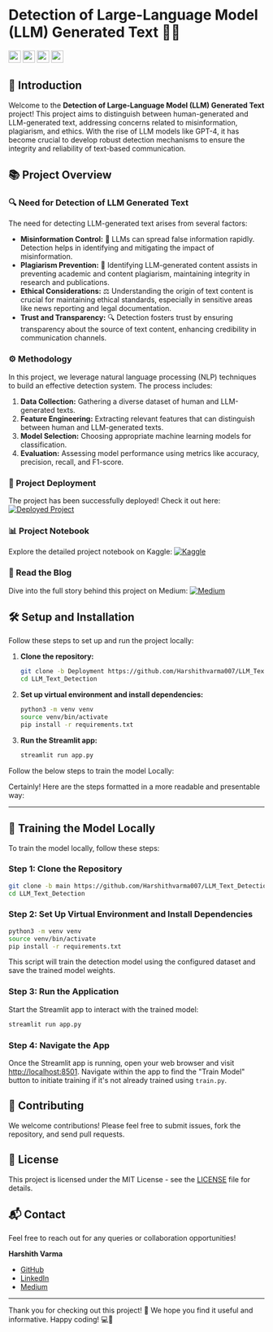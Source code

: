 # Detection of Large-Language Model (LLM) Generated Text 📝🤖

[<img src="https://img.icons8.com/material-outlined/24/000000/github.png" width="24" height="24"/>](https://github.com/Harshithvarma007/LLM_Text_Detection)
[<img src="https://www.cdnlogo.com/logos/k/70/kaggle.svg" width="24" height="24"/>](https://www.kaggle.com/code/harshithvarma007/llm-text-detection-99-47-accuracy)
[<img src="https://img.icons8.com/ios-filled/24/000000/medium-monogram.png" width="24" height="24"/>](https://medium.com/@harshith007varma007/end-to-end-machine-learning-project-part-i-c29c2b982055)
[<img src="https://img.icons8.com/ios-filled/24/000000/link.png" width="24" height="24"/>](http://54.196.76.117:8501/)





## 🌟 Introduction

Welcome to the **Detection of Large-Language Model (LLM) Generated Text** project! This project aims to distinguish between human-generated and LLM-generated text, addressing concerns related to misinformation, plagiarism, and ethics. With the rise of LLM models like GPT-4, it has become crucial to develop robust detection mechanisms to ensure the integrity and reliability of text-based communication.

## 📚 Project Overview

### 🔍 Need for Detection of LLM Generated Text
The need for detecting LLM-generated text arises from several factors:
- **Misinformation Control:** 🚫 LLMs can spread false information rapidly. Detection helps in identifying and mitigating the impact of misinformation.
- **Plagiarism Prevention:** 📝 Identifying LLM-generated content assists in preventing academic and content plagiarism, maintaining integrity in research and publications.
- **Ethical Considerations:** ⚖️ Understanding the origin of text content is crucial for maintaining ethical standards, especially in sensitive areas like news reporting and legal documentation.
- **Trust and Transparency:** 🔍 Detection fosters trust by ensuring transparency about the source of text content, enhancing credibility in communication channels.

### ⚙️ Methodology
In this project, we leverage natural language processing (NLP) techniques to build an effective detection system. The process includes:
1. **Data Collection:** Gathering a diverse dataset of human and LLM-generated texts.
2. **Feature Engineering:** Extracting relevant features that can distinguish between human and LLM-generated texts.
3. **Model Selection:** Choosing appropriate machine learning models for classification.
4. **Evaluation:** Assessing model performance using metrics like accuracy, precision, recall, and F1-score.

### 🚀 Project Deployment
The project has been successfully deployed! Check it out here:
[![Deployed Project](https://img.icons8.com/ios-filled/24/000000/link.png)](http://54.196.163.140:8501/)

### 📊 Project Notebook
Explore the detailed project notebook on Kaggle:
[![Kaggle](https://img.icons8.com/ios-filled/24/000000/kaggle.png)](https://www.kaggle.com/code/harshithvarma007/llm-text-detection-99-47-accuracy)

### 📖 Read the Blog
Dive into the full story behind this project on Medium:
[![Medium](https://img.icons8.com/ios-filled/24/000000/medium-monogram.png)](https://medium.com/@harshith007varma007/end-to-end-machine-learning-project-part-i-c29c2b982055)

## 🛠️ Setup and Installation

Follow these steps to set up and run the project locally:

1. **Clone the repository:**
    ```sh
    git clone -b Deployment https://github.com/Harshithvarma007/LLM_Text_Detection.git
    cd LLM_Text_Detection
    ```

2. **Set up virtual environment and install dependencies:**
    ```sh
    python3 -m venv venv
    source venv/bin/activate
    pip install -r requirements.txt
    ```

3. **Run the Streamlit app:**
    ```sh
    streamlit run app.py
    ```
Follow the below steps to train the model Locally:

Certainly! Here are the steps formatted in a more readable and presentable way:

---

## 🚀 Training the Model Locally

To train the model locally, follow these steps:

### Step 1: Clone the Repository

```sh
git clone -b main https://github.com/Harshithvarma007/LLM_Text_Detection.git
cd LLM_Text_Detection
```

### Step 2: Set Up Virtual Environment and Install Dependencies

```sh
python3 -m venv venv
source venv/bin/activate
pip install -r requirements.txt
```


This script will train the detection model using the configured dataset and save the trained model weights.

### Step 3: Run the Application

Start the Streamlit app to interact with the trained model:

```sh
streamlit run app.py
```

### Step 4: Navigate the App

Once the Streamlit app is running, open your web browser and visit [http://localhost:8501](http://localhost:8501). Navigate within the app to find the "Train Model" button to initiate training if it's not already trained using `train.py`.


## 🤝 Contributing

We welcome contributions! Please feel free to submit issues, fork the repository, and send pull requests.

## 📄 License

This project is licensed under the MIT License - see the [LICENSE](LICENSE) file for details.

## 📬 Contact

Feel free to reach out for any queries or collaboration opportunities!

**Harshith Varma**
- [GitHub](https://github.com/Harshithvarma007)
- [LinkedIn](https://www.linkedin.com/in/harshith-varma-668a7a23b/)
- [Medium](https://medium.com/@harshith007varma007)

---

Thank you for checking out this project! 🙌 We hope you find it useful and informative. Happy coding! 💻🎉
